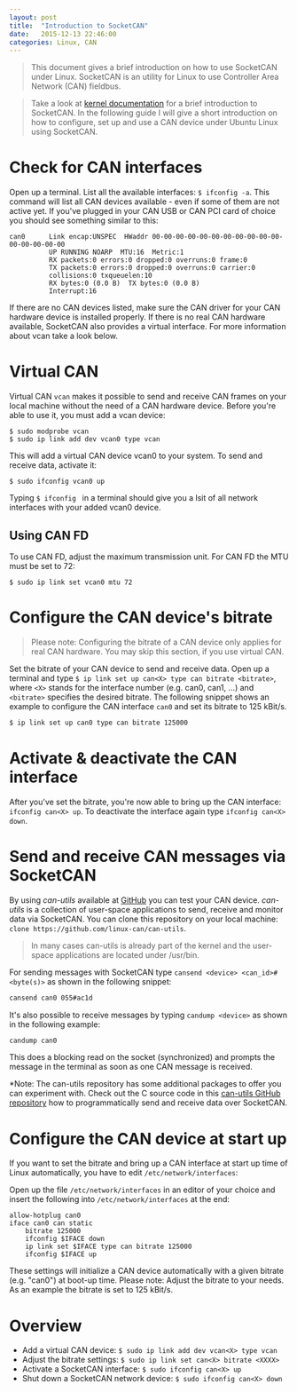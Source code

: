 ```yaml
---
layout: post
title:  "Introduction to SocketCAN"
date:   2015-12-13 22:46:00
categories: Linux, CAN
---
```


> This document gives a brief introduction on how to use SocketCAN under Linux. SocketCAN is an utility for Linux to use Controller Area Network (CAN) fieldbus.

> Take a look at [kernel documentation](https://www.kernel.org/doc/Documentation/networking/can.txt) for a brief introduction to SocketCAN. In the following guide I will give a short introduction on how to configure, set up and use a CAN device under Ubuntu Linux using SocketCAN.

# Check for CAN interfaces

Open up a terminal. List all the available interfaces: `$ ifconfig -a`. This command will list all CAN devices available - even if some of them are not active yet. If you've plugged in your CAN USB or CAN PCI card of choice you should see something similar to this:

```
can0      Link encap:UNSPEC  HWaddr 00-00-00-00-00-00-00-00-00-00-00-00-00-00-00-00  
          UP RUNNING NOARP  MTU:16  Metric:1
          RX packets:0 errors:0 dropped:0 overruns:0 frame:0
          TX packets:0 errors:0 dropped:0 overruns:0 carrier:0
          collisions:0 txqueuelen:10 
          RX bytes:0 (0.0 B)  TX bytes:0 (0.0 B)
          Interrupt:16 
```

If there are no CAN devices listed, make sure the CAN driver for your CAN hardware device is installed properly. If there is no real CAN hardware available, SocketCAN also provides a virtual interface. For more information about vcan take a look below.

# Virtual CAN

Virtual CAN `vcan` makes it possible to send and receive CAN frames on your local machine without the need of a CAN hardware device. Before you're able to use it, you must add a vcan device:

```
$ sudo modprobe vcan
$ sudo ip link add dev vcan0 type vcan
```

This will add a virtual CAN device vcan0 to your system. To send and receive data, activate it:

```
$ sudo ifconfig vcan0 up
```

Typing `$ ifconfig ` in a terminal should give you a lsit of all network interfaces with your added vcan0 device. 

## Using CAN FD 

To use CAN FD, adjust the maximum transmission unit. For CAN FD the MTU must be set to 72:

```
$ sudo ip link set vcan0 mtu 72
```

# Configure the CAN device's bitrate

> Please note: Configuring the bitrate of a CAN device only applies for real CAN hardware. You may skip this section, if you use virtual CAN.

Set the bitrate of your CAN device to send and receive data. Open up a terminal and type `$ ip link set up can<X> type can bitrate <bitrate>`, where `<X>` stands for the interface number (e.g. can0, can1, ...) and `<bitrate>` specifies the desired bitrate. The following snippet shows an example to configure the CAN interface `can0` and set its bitrate to 125 kBit/s.

```bash
$ ip link set up can0 type can bitrate 125000
```

# Activate & deactivate the CAN interface

After you've set the bitrate, you're now able to bring up the CAN interface: `ifconfig can<X> up`. To deactivate the interface again type `ifconfig can<X> down`.

# Send and receive CAN messages via SocketCAN
By using *can-utils* available at [GitHub](https://github.com/linux-can/can-utils) you can test your CAN device. *can-utils* is a collection of user-space applications to send, receive and monitor data via SocketCAN. You can clone this repository on your local machine: `clone https://github.com/linux-can/can-utils`.

> In many cases can-utils is already part of the kernel and the user-space applications are located under /usr/bin.

For sending messages with SocketCAN type `cansend <device> <can_id>#<byte(s)>` as shown in the following snippet:

```bash
cansend can0 055#ac1d
```

It's also possible to receive messages by typing `candump <device>` as shown in the following example:

```bash
candump can0
```

This does a blocking read on the socket (synchronized) and prompts the message in the terminal as soon as one CAN message is received.

*Note: The can-utils repository has some additional packages to offer you can experiment with. Check out the C source code in this [can-utils GitHub repository](https://github.com/linux-can/can-utils) how to programmatically send and receive data over SocketCAN.

# Configure the CAN device at start up
If you want to set the bitrate and bring up a CAN interface at start up time of Linux automatically, you have to edit `/etc/network/interfaces`:

Open up the file `/etc/network/interfaces` in an editor of your choice and insert the following into `/etc/network/interfaces` at the end:

```
allow-hotplug can0
iface can0 can static
    bitrate 125000
    ifconfig $IFACE down
    ip link set $IFACE type can bitrate 125000
    ifconfig $IFACE up
```

These settings will initialize a CAN device automatically with a given bitrate (e.g. "can0") at boot-up time. Please note: Adjust the bitrate to your needs. As an example the bitrate is set to 125 kBit/s.

# Overview

* Add a virtual CAN device: `$ sudo ip link add dev vcan<X> type vcan`
* Adjust the bitrate settings: `$ sudo ip link set can<X> bitrate <XXXX>`
* Activate a SocketCAN interface: `$ sudo ifconfig can<X> up`
* Shut down a SocketCAN network device: `$ sudo ifconfig can<X> down`
